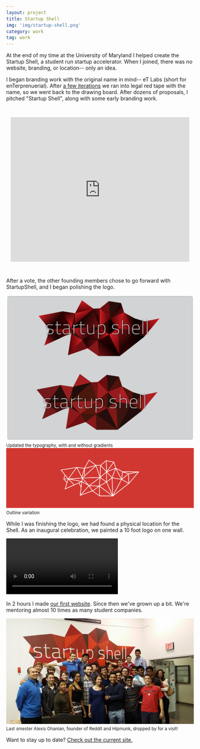```yaml
---
layout: project
title: Startup Shell
img: 'img/startup-shell.png'
category: work
tag: work
---
```


At the end of my time at the University of Maryland  I helped create the Startup Shell, a student run startup accelerator. When I joined, there was no website, branding, or location-- only an idea.

I began branding work with the original name in mind-- eT Labs (short for enTerprenuerial). After <a href="https://docs.google.com/presentation/d/1RmTh6geSDsVRQNGmihfyA3RpGnV-qjA_qYKOl7Wj2aw/edit?usp=sharing">a few iterations</a> we ran into legal red tape with the name, so we went back to the drawing board. After dozens of proposals, I pitched "Startup Shell", along with some early branding work.

<iframe src="https://docs.google.com/presentation/d/1tzd0jjs1phKtQhE5_uO94_GbJbFV6T5ytoLuoJj13Xg/embed?start=false&loop=false&delayms=3000" frameborder="0" width="480" height="389" allowfullscreen="true" mozallowfullscreen="true" webkitallowfullscreen="true"style="margin: 3em auto; display: block "></iframe>

After a vote, the other founding members chose to go forward with StartupShell, and I began polishing the logo.

<img src="/img/startupshellcompare.png">
<small>Updated the typography, with and without gradients</small>

<img src="/img/startup-shell.png">
<small>Outline variation</small>

While I was finishing the logo, we had found a physical location for the Shell. As an inaugural celebration, we painted a 10 foot logo on one wall.



<video controls class="l-center space">
  <source src="/assets/paintTheShell.mp4"
          type='video/mp4;codecs="avc1.42E01E, mp4a.40.2"'/>
</video>

In 2 hours I made <a href="http://dvncan.com/mocks/startupshell/">our first website</a>. Since then we've grown up a bit. We're mentoring almost 10 times as many student companies.

<img src="/img/shell.jpg" />
<small>Last smester Alexis Ohanian, founder of Reddit and Hipmunk, dropped by for a visit!</small>


Want to stay up to date? <a href="http://startupshell.org">Check out the current site.</a>

